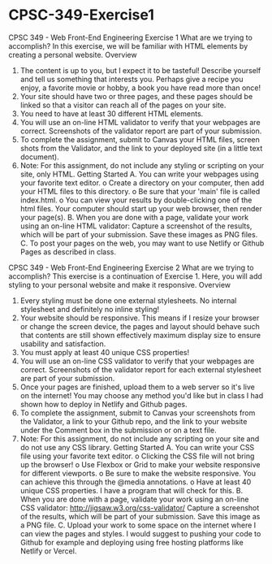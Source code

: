 # CPSC-349-Exercise1
CPSC 349 - Web Front-End Engineering
Exercise 1
What are we trying to accomplish?
In this exercise, we will be familiar with HTML elements by creating a personal website.
Overview
1. The content is up to you, but I expect it to be tasteful! Describe yourself and tell us
something that interests you. Perhaps give a recipe you enjoy, a favorite movie or
hobby, a book you have read more than once!
2. Your site should have two or three pages, and these pages should be linked so that a
visitor can reach all of the pages on your site.
3. You need to have at least 30 different HTML elements.
4. You will use an on-line HTML validator to verify that your webpages are
correct. Screenshots of the validator report are part of your submission.
5. To complete the assignment, submit to Canvas your HTML files, screen shots from the
Validator, and the link to your deployed site (in a little text document).
6. Note: For this assignment, do not include any styling or scripting on your site, only
HTML.
Getting Started
A. You can write your webpages using your favorite text editor.
o Create a directory on your computer, then add your HTML files to this directory.
o Be sure that your 'main' file is called index.html.
o You can view your results by double-clicking one of the html files. Your computer
should start up your web browser, then render your page(s).
B. When you are done with a page, validate your work using an on-line HTML validator:
Capture a screenshot of the results, which will be part of your submission. Save these
images as PNG files.
C. To post your pages on the web, you may want to use Netlify or Github Pages as
described in class.

CPSC 349 - Web Front-End Engineering
Exercise 2
What are we trying to accomplish?
This exercise is a continuation of Exercise 1. Here, you will add styling to your personal website
and make it responsive.
Overview
1. Every styling must be done one external stylesheets. No internal stylesheet and definitely no
inline styling!
2. Your website should be responsive. This means if I resize your browser or change the
screen device, the pages and layout should behave such that contents are still shown
effectively maximum display size to ensure usability and satisfaction.
3. You must apply at least 40 unique CSS properties!
4. You will use an on-line CSS validator to verify that your webpages are correct. Screenshots
of the validator report for each external stylesheet are part of your submission.
5. Once your pages are finished, upload them to a web server so it's live on the internet! You
may choose any method you'd like but in class I had shown how to deploy in Netlify and
Github pages.
6. To complete the assignment, submit to Canvas your screenshots from the Validator, a link
to your Github repo, and the link to your website under the Comment box in the submission
or on a text file.
7. Note: For this assignment, do not include any scripting on your site and do not use any
CSS library.
Getting Started
A. You can write your CSS file using your favorite text editor.
o Clicking the CSS file will not bring up the browser!
o Use Flexbox or Grid to make your website responsive for different viewports.
o Be sure to make the website responsive. You can achieve this through the @media
annotations.
o Have at least 40 unique CSS properties. I have a program that will check for this.
B. When you are done with a page, validate your work using an on-line CSS validator:
http://jigsaw.w3.org/css-validator/
Capture a screenshot of the results, which will be part of your submission. Save this image
as a PNG file.
C. Upload your work to some space on the internet where I can view the pages and styles. I
would suggest to pushing your code to Github for example and deploying using free hosting 
platforms like Netlify or Vercel.
